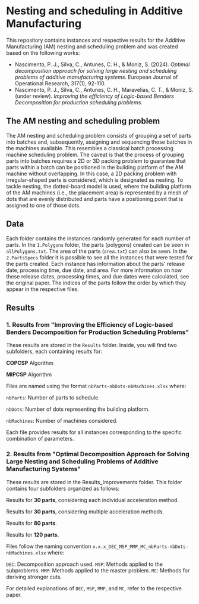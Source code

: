 # Nesting and scheduling in Additive Manufacturing
This repository contains instances and respective results for the Additive Manufacturing (AM) nesting and scheduling problem and was created based on the following works:
 - Nascimento, P. J., Silva, C., Antunes, C. H., & Moniz, S. (2024). *Optimal decomposition approach for solving large nesting and scheduling problems of additive manufacturing systems.* European Journal of Operational Research, 317(1), 92-110.
 - Nascimento, P. J., Silva, C., Antunes, C. H., Maravelias, C. T., & Moniz, S. (under review). *Improving the efficiency of Logic-based Benders Decomposition for production scheduling problems.*

## The AM nesting and scheduling problem
The AM nesting and scheduling problem consists of grouping a set of parts into batches and, subsequently, assigning and sequencing those batches in the machines available. This resembles a classical batch processing machine scheduling problem. The caveat is that the process of grouping parts into batches requires a 2D or 3D packing problem to guarantee that parts within a batch can be positioned in the building platform of the AM machine without overlapping. In this case, a 2D packing problem with irregular-shaped parts is considered, which is designated as nesting. To tackle nesting, the dotted-board model is used, where the building platform of the AM machines (i.e., the placement area) is represented by a mesh of dots that are evenly distributed and parts have a positioning point that is assigned to one of those dots.

## Data
Each folder contains the instances randomly generated for each number of parts. In the ```1.Polygons``` folder, the parts (polygons) created can be seen in ```allPolygons.txt```. The area of the parts (```area.txt```) can also be seen. In the ```2.PartsSpecs``` folder it is possible to see all the instances that were tested for the parts created. Each instance has information about the parts' release date, processing time, due date, and area. For more information on how these release dates, processing times, and due dates were calculated, see the original paper. The indices of the parts follow the order by which they appear in the respective files.

## Results

### 1. Results from "Improving the Efficiency of Logic-based Benders Decomposition for Production Scheduling Problems"
These results are stored in the ```Results``` folder. Inside, you will find two subfolders, each containing results for:

**COPCSP** Algorithm

**MIPCSP** Algorithm

Files are named using the format ```nbParts-nbDots-nbMachines.xlsx``` where:

```nbParts```: Number of parts to schedule.

```nbDots```: Number of dots representing the building platform.

```nbMachines```: Number of machines considered.

Each file provides results for all instances corresponding to the specific combination of parameters.

### 2. Results from "Optimal Decomposition Approach for Solving Large Nesting and Scheduling Problems of Additive Manufacturing Systems"
These results are stored in the Results_Improvements folder. This folder contains four subfolders organized as follows:

Results for **30 parts**, considering each individual acceleration method.

Results for **30 parts**, considering multiple acceleration methods.

Results for **80 parts**.

Results for **120 parts**.

Files follow the naming convention ```x.x.x_DEC_MSP_MMP_MC_nbParts-nbDots-nbMachines.xlsx``` where:

```DEC```: Decomposition approach used.
```MSP```: Methods applied to the subproblems.
```MMP```: Methods applied to the master problem.
```MC```: Methods for deriving stronger cuts.

For detailed explanations of ```DEC```, ```MSP```, ```MMP```, and ```MC```, refer to the respective paper.
